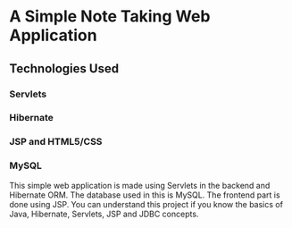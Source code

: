 # A Simple Note Taking Web Application

## Technologies Used


### Servlets
### Hibernate
### JSP and HTML5/CSS
### MySQL
 


This simple web application is made using Servlets in the backend and Hibernate ORM. The database used in this is MySQL. The frontend part is done using JSP. You can understand this project if you know the basics of Java, Hibernate, Servlets, JSP and JDBC concepts.
